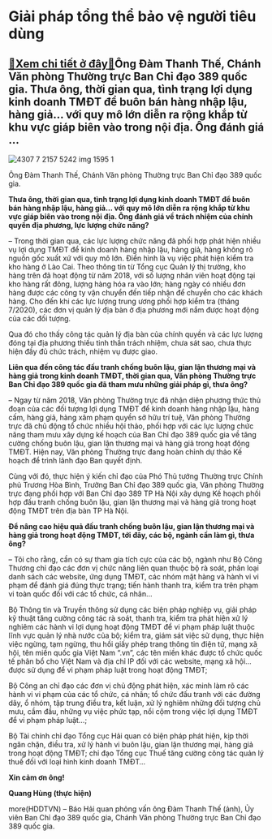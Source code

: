 Giải pháp tổng thể bảo vệ người tiêu dùng
=========================================

[:gift:Xem chi tiết ở đây:gift:](https://hddtvn.com/giai-phap-tong-the-bao-ve-nguoi-tieu-dung/)Ông Đàm Thanh Thế, Chánh Văn phòng Thường trực Ban Chỉ đạo 389 quốc gia. Thưa ông, thời gian qua, tình trạng lợi dụng kinh doanh TMĐT để buôn bán hàng nhập lậu, hàng giả… với quy mô lớn diễn ra rộng khắp từ khu vực giáp biên vào trong nội địa. Ông đánh giá …
------------------------------------------------------------------------------------------------------------------------------------------------------------------------------------------------------------------------------------------------------------------





![4307 7 2157 5242 img 1595 1](https://haiquanonline.com.vn/stores/news_dataimages/anhnd/092020/17/16/in_article/4307_7-2157_5242_IMG_1595_1.jpg?rt=20200918153136 "Ông Đàm Thanh Thế, Chánh Văn phòng Thường trực Ban Chỉ đạo 389 quốc gia.")


Ông Đàm Thanh Thế, Chánh Văn phòng Thường trực Ban Chỉ đạo 389 quốc gia.



**Thưa ông, thời gian qua, tình trạng lợi dụng kinh doanh TMĐT để buôn bán hàng nhập lậu, hàng giả… với quy mô lớn diễn ra rộng khắp từ khu vực giáp biên vào trong nội địa. Ông đánh giá về trách nhiệm của chính quyền địa phương, lực lượng chức năng?**


– Trong thời gian qua, các lực lượng chức năng đã phối hợp phát hiện nhiều vụ lợi dụng TMĐT để kinh doanh hàng nhập lậu, hàng giả, hàng không rõ nguồn gốc xuất xứ với quy mô lớn. Điển hình là vụ việc phát hiện kiểm tra kho hàng ở Lào Cai. Theo thông tin từ Tổng cục Quản lý thị trường, kho hàng trên đã hoạt động từ năm 2018, với số lượng nhân viên hoạt động tại kho hàng rất đông, lượng hàng hóa ra vào lớn; hàng ngày có nhiều đơn hàng được các công ty vận chuyển đến tiếp nhận để chuyển cho các khách hàng. Cho đến khi các lực lượng trung ương phối hợp kiểm tra (tháng 7/2020), các đơn vị quản lý địa bàn ở địa phương mới nắm được hoạt động của các đối tượng.


Qua đó cho thấy công tác quản lý địa bàn của chính quyền và các lực lượng đóng tại địa phương thiếu tinh thần trách nhiệm, chưa sát sao, chưa thực hiện đầy đủ chức trách, nhiệm vụ được giao.


**Liên qua đến công tác đấu tranh chống buôn lậu, gian lận thương mại và hàng giả trong kinh doanh TMĐT, thời gian qua, Văn phòng Thường trực Ban Chỉ đạo 389 quốc gia đã tham mưu những giải pháp gì, thưa ông?**


– Ngay từ năm 2018, Văn phòng Thường trực đã nhận diện phương thức thủ đoạn của các đối tượng lợi dụng TMĐT để kinh doanh hàng nhập lậu, hàng cấm, hàng giả, hàng xâm phạm quyền sở hữu trí tuệ, Văn phòng Thường trực đã chủ động tổ chức nhiều hội thảo, phối hợp với các lực lượng chức năng tham mưu xây dựng kế hoạch của Ban Chỉ đạo 389 quốc gia về tăng cường chống buôn lậu, gian lận thương mại và hàng giả trong hoạt động TMĐT. Hiện nay, Văn phòng Thường trực đang hoàn chỉnh dự thảo Kế hoạch để trình lãnh đạo Ban quyết định.


Cùng với đó, thực hiện ý kiến chỉ đạo của Phó Thủ tướng Thường trực Chính phủ Trương Hòa Bình, Trưởng Ban Chỉ đạo 389 quốc gia, Văn phòng Thường trực đang phối hợp với Ban Chỉ đạo 389 TP Hà Nội xây dựng Kế hoạch phối hợp đấu tranh chống buôn lậu, gian lận thương mại và hàng giả trong hoạt động TMĐT trên địa bàn TP Hà Nội.


**Để nâng cao hiệu quả đấu tranh chống buôn lậu, gian lận thương mại và hàng giả trong hoạt động TMĐT, tới đây, các bộ, ngành cần làm gì, thưa ông?**


– Tôi cho rằng, cần có sự tham gia tích cực của các bộ, ngành như Bộ Công Thương chỉ đạo các đơn vị chức năng liên quan thuộc bộ rà soát, phân loại danh sách các website, ứng dụng TMĐT, các nhóm mặt hàng và hành vi vi phạm để đánh giá đúng thực trạng; tiến hành thanh tra, kiểm tra trên phạm vi toàn quốc đối với các tổ chức, cá nhân…


Bộ Thông tin và Truyền thông sử dụng các biện pháp nghiệp vụ, giải pháp kỹ thuật tăng cường công tác rà soát, thanh tra, kiểm tra phát hiện xử lý nghiêm các hành vi lợi dụng hoạt động TMĐT để vi phạm pháp luật thuộc lĩnh vực quản lý nhà nước của bộ; kiểm tra, giám sát việc sử dụng, thực hiện việc ngừng, tạm ngừng, thu hồi giấy phép trang thông tin điện tử, mạng xã hội, tên miền quốc gia Việt Nam “.vn”, các tên miền khác được tổ chức quốc tế phân bổ cho Việt Nam và địa chỉ IP đối với các website, mạng xã hội… được sử dụng để vi phạm pháp luật trong hoạt động TMĐT;


Bộ Công an chỉ đạo các đơn vị chủ động phát hiện, xác minh làm rõ các hành vi vi phạm của các tổ chức, cá nhân; tổ chức đấu tranh với các đường dây, ổ nhóm, tập trung điều tra, kết luận, xử lý nghiêm những đối tượng chủ mưu, cầm đầu, những vụ việc phức tạp, nổi cộm trong việc lợi dụng TMĐT để vi phạm pháp luật…;


Bộ Tài chính chỉ đạo Tổng cục Hải quan có biện pháp phát hiện, kịp thời ngăn chặn, điều tra, xử lý hành vi buôn lậu, gian lận thương mại, hàng giả trong hoạt động TMĐT; chỉ đạo Tổng cục Thuế tăng cường công tác quản lý thuế đối với loại hình kinh doanh TMĐT…


**Xin cảm ơn ông!**




**Quang Hùng (thực hiện)**



more(HDDTVN) – Báo Hải quan phỏng vấn ông Đàm Thanh Thế (ảnh), Ủy viên Ban Chỉ đạo 389 quốc gia, Chánh Văn phòng Thường trực Ban Chỉ đạo 389 quốc gia.

